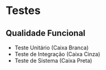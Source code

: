 # Testes

## Qualidade Funcional
* Teste Unitário (Caixa Branca)
* Teste de Integração (Caixa Cinza)
* Teste de Sistema (Caixa Preta)
